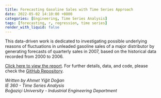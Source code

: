 ```yaml
---
title: Forecasting Gasoline Sales with Time Series Approach
date: 2022-05-02 14:10:00 +0800
categories: [Engineering, Time Series Analysis]
tags: [forecasting, r, regression, time series]
render_with_liquid: false
---
```


This data-driven work is dedicated to investigating possible underlying reasons of fluctuations in unleaded gasoline sales of a major distributor by generating forecasts of quarterly sales in 2007, based on the historical data recorded from 2000 to 2006.

[Click here to view the report](https://bu-ie-360.github.io/spring22-ayigitdogan/Forecasting_Gasoline_Sales_with_Time_Series_Approach.html). For further details, data, and code, please check the [GitHub Repository](https://github.com/ayigitdogan/Forecasting-Gasoline-Sales-with-Time-Series-Approach).

*Written by Ahmet Yiğit Doğan*  
*IE 360 - Time Series Analysis*  
*Boğaziçi University - Industrial Engineering Department*
